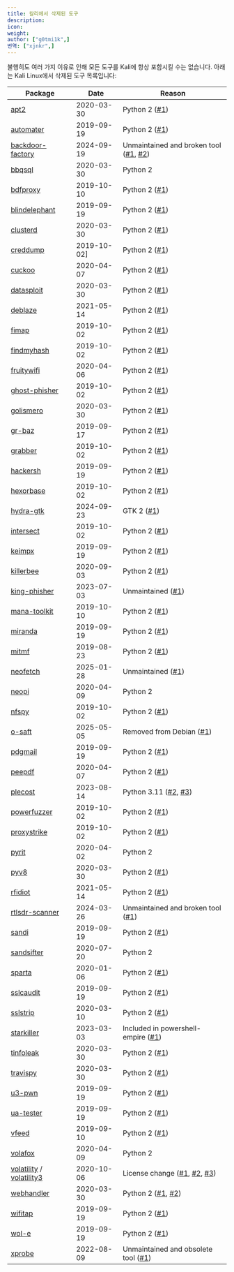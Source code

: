 ```yaml
---
title: 칼리에서 삭제된 도구
description:
icon:
weight:
author: ["g0tmi1k",]
번역: ["xjnkr",]
---
```


불행히도 여러 가지 이유로 인해 모든 도구를 Kali에 항상 포함시킬 수는 없습니다. 아래는 Kali Linux에서 삭제된 도구 목록입니다:

| Package | Date | Reason |
|---------|------|--------|
| [apt2](https://pkg.kali.org/pkg/apt2) | 2020-03-30 | Python 2 ([#1](https://gitlab.com/kalilinux/packages/apt2/-/issues/1)) |
| [automater](https://pkg.kali.org/pkg/automater) | 2019-09-19 | Python 2 ([#1](https://gitlab.com/kalilinux/packages/automater/-/issues/1)) |
| [backdoor-factory](https://pkg.kali.org/pkg/backdoor-factory) | 2024-09-19 | Unmaintained and broken tool ([#1](https://github.com/secretsquirrel/the-backdoor-factory/commit/87bd28d), [#2](https://bugs.debian.org/1027037)) |
| [bbqsql](https://pkg.kali.org/pkg/bbqsql) | 2020-03-30 | Python 2 |
| [bdfproxy](https://pkg.kali.org/pkg/bdfproxy) | 2019-10-10| Python 2 ([#1](https://gitlab.com/kalilinux/packages/bdfproxy/-/issues/1)) |
| [blindelephant](https://pkg.kali.org/pkg/blindelephant) | 2019-09-19 | Python 2 ([#1](https://gitlab.com/kalilinux/packages/blindelephant/-/issues/1)) |
| [clusterd](https://pkg.kali.org/pkg/clusterd) | 2020-03-30 | Python 2 ([#1](https://gitlab.com/kalilinux/packages/clusterd/-/issues/1)) |
| [creddump](https://pkg.kali.org/pkg/creddump) | 2019-10-02] | Python 2 ([#1](https://gitlab.com/kalilinux/packages/creddump/-/issues/1)) |
| [cuckoo](https://pkg.kali.org/pkg/cuckoo) | 2020-04-07 | Python 2 ([#1](https://gitlab.com/kalilinux/packages/cuckoo/-/issues/1)) |
| [datasploit](https://pkg.kali.org/pkg/datasploit) | 2020-03-30 | Python 2 ([#1](https://gitlab.com/kalilinux/packages/datasploit/-/issues/1)) |
| [deblaze](https://pkg.kali.org/pkg/deblaze) | 2021-05-14 | Python 2 ([#1](https://gitlab.com/kalilinux/packages/deblaze/-/issues/1)) |
| [fimap](https://pkg.kali.org/pkg/fimap) | 2019-10-02 | Python 2 ([#1](https://gitlab.com/kalilinux/packages/fimap/-/issues/1)) |
| [findmyhash](https://pkg.kali.org/pkg/findmyhash) | 2019-10-02 | Python 2 ([#1](https://gitlab.com/kalilinux/packages/findmyhash/-/issues/1)) |
| [fruitywifi](https://pkg.kali.org/pkg/fruitywifi) | 2020-04-06 | Python 2 ([#1](https://gitlab.com/kalilinux/packages/fruitywifi/-/issues/1)) |
| [ghost-phisher](https://pkg.kali.org/pkg/ghost-phisher) | 2019-10-02 | Python 2 ([#1](https://gitlab.com/kalilinux/packages/ghost-phisher/-/issues/1)) |
| [golismero](https://pkg.kali.org/pkg/golismero) | 2020-03-30 | Python 2 ([#1](https://gitlab.com/kalilinux/packages/golismero/-/issues/1)) |
| [gr-baz](https://pkg.kali.org/pkg/gr-baz) | 2019-09-17 | Python 2 ([#1](https://gitlab.com/kalilinux/packages/gr-baz/-/issues/1)) |
| [grabber](https://pkg.kali.org/pkg/grabber) | 2019-10-02 | Python 2 ([#1](https://gitlab.com/kalilinux/packages/grabber/-/issues/1)) |
| [hackersh](https://pkg.kali.org/pkg/hackersh) | 2019-09-19 | Python 2 ([#1](https://gitlab.com/kalilinux/packages/hackersh/-/issues/1)) |
| [hexorbase](https://pkg.kali.org/pkg/hexorbase) | 2019-10-02 | Python 2 ([#1](https://gitlab.com/kalilinux/packages/hexorbase/-/issues/1)) |
| [hydra-gtk](https://pkg.kali.org/pkg/hydra-gtk) | 2024-09-23 | GTK 2 ([#1](https://bugs.debian.org/cgi-bin/bugreport.cgi?bug=967532)) |
| [intersect](https://pkg.kali.org/pkg/intersect) | 2019-10-02 | Python 2 ([#1](https://gitlab.com/kalilinux/packages/intersect/-/issues/1)) |
| [keimpx](https://pkg.kali.org/pkg/keimpx) | 2019-09-19 | Python 2 ([#1](https://gitlab.com/kalilinux/packages/keimpx/-/issues/1)) |
| [killerbee](https://pkg.kali.org/pkg/killerbee) | 2020-09-03 | Python 2 ([#1](https://gitlab.com/kalilinux/packages/killerbee/-/issues/1)) |
| [king-phisher](https://pkg.kali.org/pkg/king-phisher) | 2023-07-03 | Unmaintained ([#1](https://gitlab.com/kalilinux/packages/king-phisher/-/issues/2)) |
| [mana-toolkit](https://pkg.kali.org/pkg/mana-toolkit) | 2019-10-10 | Python 2 ([#1](https://gitlab.com/kalilinux/packages/mana-toolkit/-/issues/1)) |
| [miranda](https://pkg.kali.org/pkg/miranda) | 2019-09-19 | Python 2 ([#1](https://gitlab.com/kalilinux/packages/miranda/-/issues/1)) |
| [mitmf](https://pkg.kali.org/pkg/mitmf) | 2019-08-23 | Python 2 ([#1](https://gitlab.com/kalilinux/packages/mitmf/-/issues/1)) |
| [neofetch](https://pkg.kali.org/pkg/neofetch) | 2025-01-28 | Unmaintained ([#1](https://bugs.debian.org/cgi-bin/bugreport.cgi?bug=1031619)) |
| [neopi](https://pkg.kali.org/pkg/neopi) | 2020-04-09 | Python 2 |
| [nfspy](https://pkg.kali.org/pkg/nfspy) | 2019-10-02 | Python 2 ([#1](https://gitlab.com/kalilinux/packages/nfspy/-/issues/1)) |
| [o-saft](https://pkg.kali.org/pkg/o-saft) | 2025-05-05 | Removed from Debian ([#1](https://bugs.debian.org/cgi-bin/bugreport.cgi?bug=1102172)) |
| [pdgmail](https://pkg.kali.org/pkg/pdgmail) | 2019-09-19 | Python 2 ([#1](https://gitlab.com/kalilinux/packages/pdgmail/-/issues/1)) |
| [peepdf](https://pkg.kali.org/pkg/peepdf) | 2020-04-07| Python 2 ([#1](https://gitlab.com/kalilinux/packages/peepdf/-/issues/1)) |
| [plecost](https://pkg.kali.org/pkg/plecost) | 2023-08-14 | Python 3.11 ([#2](https://gitlab.com/kalilinux/packages/plecost/-/issues/2), [#3](https://gitlab.com/kalilinux/packages/plecost/-/issues/3)) |
| [powerfuzzer](https://pkg.kali.org/pkg/powerfuzzer) | 2019-10-02 | Python 2 ([#1](https://gitlab.com/kalilinux/packages/powerfuzzer/-/issues/1)) |
| [proxystrike](https://pkg.kali.org/pkg/proxystrike) | 2019-10-02 | Python 2 ([#1](https://gitlab.com/kalilinux/packages/proxystrike/-/issues/1)) |
| [pyrit](https://pkg.kali.org/pkg/pyrit) | 2020-04-02 | Python 2 |
| [pyv8](https://pkg.kali.org/pkg/pyv8) | 2020-03-30 | Python 2 ([#1](https://gitlab.com/kalilinux/packages/pyv8/-/issues/1)) |
| [rfidiot](https://pkg.kali.org/pkg/rfidiot) |2021-05-14 | Python 2 ([#1](https://gitlab.com/kalilinux/packages/rfidiot/-/issues/1)) |
| [rtlsdr-scanner](https://pkg.kali.org/pkg/rtlsdr-scanner) |2024-03-26 | Unmaintained and broken tool ([#1](https://gitlab.com/kalilinux/packages/rtlsdr-scanner/-/issues/5)) |
| [sandi](https://pkg.kali.org/pkg/sandi) | 2019-09-19 | Python 2 ([#1](https://gitlab.com/kalilinux/packages/sandi/-/issues/1)) |
| [sandsifter](https://pkg.kali.org/pkg/sandsifter) | 2020-07-20 | Python 2 |
| [sparta](https://pkg.kali.org/pkg/sparta) | 2020-01-06 | Python 2 ([#1](https://gitlab.com/kalilinux/packages/sparta/-/issues/1)) |
| [sslcaudit](https://pkg.kali.org/pkg/sslcaudit) | 2019-09-19 | Python 2 ([#1](https://gitlab.com/kalilinux/packages/sslcaudit/-/issues/1)) |
| [sslstrip](https://pkg.kali.org/pkg/sslstrip) | 2020-03-10 | Python 2 ([#1](https://gitlab.com/kalilinux/packages/sslstrip/-/issues/1)) |
| [starkiller](https://pkg.kali.org/pkg/starkiller) | 2023-03-03 | Included in powershell-empire ([#1](https://github.com/BC-SECURITY/Starkiller#getting-started)) |
| [tinfoleak](https://pkg.kali.org/pkg/tinfoleak) | 2020-03-30 | Python 2 ([#1](https://gitlab.com/kalilinux/packages/tinfoleak/-/issues/1)) |
| [travispy](https://pkg.kali.org/pkg/travispy) | 2020-03-30 | Python 2 ([#1](https://gitlab.com/kalilinux/packages/travispy/-/issues/1)) |
| [u3-pwn](https://pkg.kali.org/pkg/u3-pwn) | 2019-09-19 | Python 2 ([#1](https://gitlab.com/kalilinux/packages/u3-pwn/-/issues/1)) |
| [ua-tester](https://pkg.kali.org/pkg/ua-tester) | 2019-09-19 | Python 2 ([#1](https://gitlab.com/kalilinux/packages/ua-tester/-/issues/1)) |
| [vfeed](https://pkg.kali.org/pkg/vfeed) | 2019-09-10 | Python 2 ([#1](https://gitlab.com/kalilinux/packages/vfeed/-/issues/1)) |
| [volafox](https://pkg.kali.org/pkg/volafox) | 2020-04-09 | Python 2 |
| [volatility](https://pkg.kali.org/pkg/volatility) / [volatility3](https://pkg.kali.org/pkg/volatility3) | 2020-10-06 | License change ([#1](https://github.com/volatilityfoundation/volatility3/issues/208), [#2](https://lists.fedoraproject.org/archives/list/legal@lists.fedoraproject.org/thread/OHECHDPLDJ7LLFUZXQMBBAXEXYTQMXOR/), [#3](https://salsa.debian.org/pkg-security-team/volatility3)) |
| [webhandler](https://pkg.kali.org/pkg/webhandler) | 2020-03-30 | Python 2 ([#1](https://github.com/lnxg33k/webhandler/issues/21), [#2](https://gitlab.com/kalilinux/packages/webhandler/-/issues/1)) |
| [wifitap](https://pkg.kali.org/pkg/wifitap) | 2019-09-19 | Python 2 ([#1](https://gitlab.com/kalilinux/packages/wifitap/-/issues/1)) |
| [wol-e](https://pkg.kali.org/pkg/wol-e) | 2019-09-19 | Python 2 ([#1](https://gitlab.com/kalilinux/packages/wol-e/-/issues/1)) |
| [xprobe](https://pkg.kali.org/pkg/xprobe) | 2022-08-09 | Unmaintained and obsolete tool ([#1](https://bugs.debian.org/cgi-bin/bugreport.cgi?bug=1016899)) |

